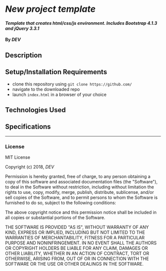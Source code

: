 # _New project template_

#### _Template that creates html/css/js environment. Includes Bootstrap 4.1.3 and jQuery 3.3.1_

#### By _DEV_

## Description

## Setup/Installation Requirements

* clone this repository using `git clone https://github.com/ `
* navigate to the downloaded repo
* launch `index.html` in a browser of your choice

## Technologies Used

## Specifications

---

### License

MIT License

Copyright (c) 2018, _DEV_

Permission is hereby granted, free of charge, to any person obtaining a copy
of this software and associated documentation files (the "Software"), to deal
in the Software without restriction, including without limitation the rights
to use, copy, modify, merge, publish, distribute, sublicense, and/or sell
copies of the Software, and to permit persons to whom the Software is
furnished to do so, subject to the following conditions:

The above copyright notice and this permission notice shall be included in all
copies or substantial portions of the Software.

THE SOFTWARE IS PROVIDED "AS IS", WITHOUT WARRANTY OF ANY KIND, EXPRESS OR
IMPLIED, INCLUDING BUT NOT LIMITED TO THE WARRANTIES OF MERCHANTABILITY,
FITNESS FOR A PARTICULAR PURPOSE AND NONINFRINGEMENT. IN NO EVENT SHALL THE
AUTHORS OR COPYRIGHT HOLDERS BE LIABLE FOR ANY CLAIM, DAMAGES OR OTHER
LIABILITY, WHETHER IN AN ACTION OF CONTRACT, TORT OR OTHERWISE, ARISING FROM,
OUT OF OR IN CONNECTION WITH THE SOFTWARE OR THE USE OR OTHER DEALINGS IN THE
SOFTWARE.
